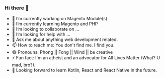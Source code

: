 ### Hi there 👋


- 🔭 I’m currently working on Magento Module(s)
- 🌱 I’m currently learning Magento and PHP 
- 👯 I’m looking to collaborate on ...
- 🤔 I’m looking for help with ...
- 💬 Ask me about anything web development related.
- 📫 How to reach me: You don't find me. I find you.
- 😄 Pronouns: Phong || Fong || Wind || be creative
- ⚡ Fun fact: I'm an atheist and an advocator for All Lives Matter (What? U mad, bro?). 
- :penguin: Looking forward to learn Kotlin, React and React Native in the future.

